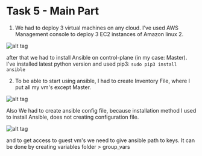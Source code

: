# Task 5 - Main Part

1. We had to deploy 3 virtual machines on any cloud. I've used AWS Management console to deploy 3 EC2 instances of Amazon linux 2.

![alt tag](https://for-git.s3.amazonaws.com/Task5/instances.png)

after that we had to install Ansible on control-plane (in my case: Master). I've installed latest python version and used pip3: `sudo pip3 install ansible`

2. To be able to start using ansible, I had to create Inventory File, where I put all my vm's except Master.

![alt tag](https://for-git.s3.amazonaws.com/Task5/guests.txt.png)

Also We had to create ansible config file, because installation method I used to install Ansible, does not creating configuration file.

![alt tag](https://for-git.s3.amazonaws.com/Task5/ansible.cfg.png)

and to get access to guest vm's we need to give ansible path to keys. It can be done by creating variables folder > group_vars
